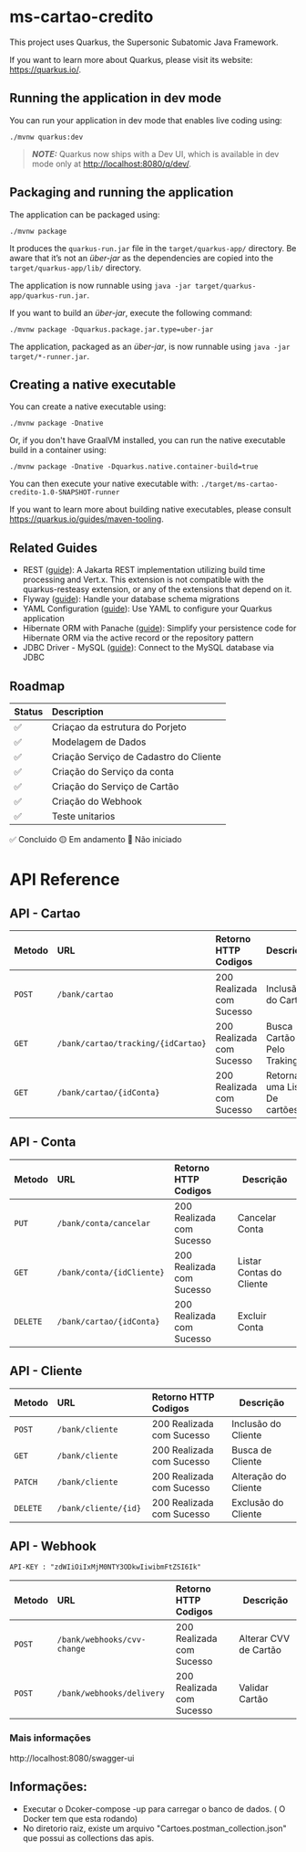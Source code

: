 # ms-cartao-credito

This project uses Quarkus, the Supersonic Subatomic Java Framework.

If you want to learn more about Quarkus, please visit its website: <https://quarkus.io/>.

## Running the application in dev mode

You can run your application in dev mode that enables live coding using:

```shell script
./mvnw quarkus:dev
```

> **_NOTE:_**  Quarkus now ships with a Dev UI, which is available in dev mode only at <http://localhost:8080/q/dev/>.

## Packaging and running the application

The application can be packaged using:

```shell script
./mvnw package
```

It produces the `quarkus-run.jar` file in the `target/quarkus-app/` directory.
Be aware that it’s not an _über-jar_ as the dependencies are copied into the `target/quarkus-app/lib/` directory.

The application is now runnable using `java -jar target/quarkus-app/quarkus-run.jar`.

If you want to build an _über-jar_, execute the following command:

```shell script
./mvnw package -Dquarkus.package.jar.type=uber-jar
```

The application, packaged as an _über-jar_, is now runnable using `java -jar target/*-runner.jar`.

## Creating a native executable

You can create a native executable using:

```shell script
./mvnw package -Dnative
```

Or, if you don't have GraalVM installed, you can run the native executable build in a container using:

```shell script
./mvnw package -Dnative -Dquarkus.native.container-build=true
```

You can then execute your native executable with: `./target/ms-cartao-credito-1.0-SNAPSHOT-runner`

If you want to learn more about building native executables, please consult <https://quarkus.io/guides/maven-tooling>.

## Related Guides

- REST ([guide](https://quarkus.io/guides/rest)): A Jakarta REST implementation utilizing build time processing and
  Vert.x. This extension is not compatible with the quarkus-resteasy extension, or any of the extensions that depend on
  it.
- Flyway ([guide](https://quarkus.io/guides/flyway)): Handle your database schema migrations
- YAML Configuration ([guide](https://quarkus.io/guides/config-yaml)): Use YAML to configure your Quarkus application
- Hibernate ORM with Panache ([guide](https://quarkus.io/guides/hibernate-orm-panache)): Simplify your persistence code
  for Hibernate ORM via the active record or the repository pattern
- JDBC Driver - MySQL ([guide](https://quarkus.io/guides/datasource)): Connect to the MySQL database via JDBC

## Roadmap

| Status | Description                            |
|:-------|:---------------------------------------|
|  ✅      | Criaçao da estrutura do Porjeto        |
|  ✅     | Modelagem de Dados                     |
|  ✅       | Criação Serviço de Cadastro do Cliente |
|  ✅       | Criação do Serviço da conta            |
|  ✅      | Criação do Serviço de Cartão           |
|  ✅      | Criação do Webhook                     |
|  ✅      | Teste unitarios                        |
✅ Concluido   🟡 Em andamento  🔴 Não iniciado



# API Reference

## API - Cartao



| Metodo | URL                                 | Retorno HTTP Codigos                                  | Descrição                   |
|:-------|:------------------------------------|:------------------------------------------------------|-----------------------------|
| `POST` | `/bank/cartao `                     | 200 Realizada com Sucesso | Inclusão do Cartão          |
| `GET`  | `/bank/cartao/tracking/{idCartao} ` | 200 Realizada com Sucesso | Busca Cartão Pelo TrakingId |
| `GET`  | `/bank/cartao/{idConta} `           | 200 Realizada com Sucesso | Retorna uma Lista De cartões |



## API - Conta


| Metodo  | URL                        | Retorno HTTP Codigos                                  | Descrição                |
|:--------|:---------------------------|:------------------------------------------------------|--------------------------|
| `PUT`   | `/bank/conta/cancelar `    | 200 Realizada com Sucesso | Cancelar Conta           |
| `GET`   | `/bank/conta/{idCliente} ` | 200 Realizada com Sucesso | Listar Contas do Cliente |
| `DELETE` | `/bank/cartao/{idConta} `  | 200 Realizada com Sucesso | Excluir Conta             |



## API - Cliente


| Metodo   | URL                   | Retorno HTTP Codigos       | Descrição            |
|:---------|:----------------------|:---------------------------|----------------------|
| `POST`   | `/bank/cliente `      | 200 Realizada com Sucesso | Inclusão do Cliente  |
| `GET`    | `/bank/cliente `      | 200 Realizada com Sucesso | Busca de Cliente     |
| `PATCH`  | `/bank/cliente `      | 200 Realizada com Sucesso | Alteração do Cliente |
| `DELETE` | `/bank/cliente/{id} ` | 200 Realizada com Sucesso | Exclusão do Cliente  |


## API - Webhook

 ```
API-KEY : "zdWIiOiIxMjM0NTY3ODkwIiwibmFtZSI6Ik"
```

| Metodo | URL                          | Retorno HTTP Codigos       | Descrição             |
|:-------|:-----------------------------|:---------------------------|-----------------------|
| `POST` | `/bank/webhooks/cvv-change ` | 200 Realizada com Sucesso | Alterar CVV de Cartão |
| `POST` | `/bank/webhooks/delivery `   | 200 Realizada com Sucesso | Validar Cartão        |

### Mais informações 
http://localhost:8080/swagger-ui


## Informações:
- Executar o Dcoker-compose -up para carregar o banco de dados. ( O Docker tem que esta rodando)
- No diretorio raiz, existe um arquivo "Cartoes.postman_collection.json" que possui as collections das apis.





